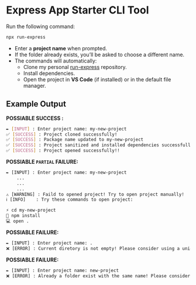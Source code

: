 # Express App Starter CLI Tool

Run the following command:

```bash
npx run-express
```

- Enter a **project name** when prompted.
- If the folder already exists, you’ll be asked to choose a different name.
- The commands will automatically:
  - Clone my personal [run-express](https://github.com/NasaHack/express-run) repository.
  - Install dependencies.
  - Open the project in **VS Code** (if installed) or in the default file manager.

## Example Output

**POSSIABLE SUCCESS :**

```bash
✒️ [INPUT] : Enter project name: my-new-project
✅ [SUCCESS] : Project cloned successfully!
✅ [SUCCESS] : Package name updated to my-new-project
✅ [SUCCESS] : Project sanitized and installed dependencies successfully!
✅ [SUCCESS] : Project opened successfully!!
```

**POSSIABLE `PARTIAL` FAILURE:**

```txt
✒️ [INPUT] : Enter project name: my-new-project
    ...
    ...
    ...
⚠️ [WARNING] : Faild to opened project! Try to open project manually!
ℹ️ [INFO]    : Try these commands to open project:

⚡️ cd my-new-project
🔧 npm install
💻 open .
```

**POSSIABLE FAILURE:**

```txt
✒️ [INPUT] : Enter project name: .
❌ [ERROR] : Current diretory is not empty! Please consider using a unique name for your project.
```

**POSSIABLE FAILURE:**

```txt
✒️ [INPUT] : Enter project name: new-project
❌ [ERROR] : Already a folder exist with the same name! Please consider using a unique name for your project.
```
